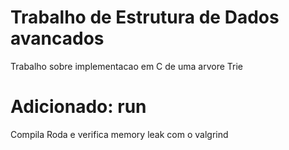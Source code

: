 # Trabalho de Estrutura de Dados avancados
Trabalho sobre implementacao em C de uma arvore Trie

# Adicionado: run
Compila Roda e verifica memory leak com o valgrind
